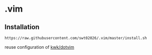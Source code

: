 # .vim

## Installation

    https://raw.githubusercontent.com/swt02026/.vim/master/install.sh

reuse configuration of [kwk/dotvim](https://github.com/kwk/dotvim)
